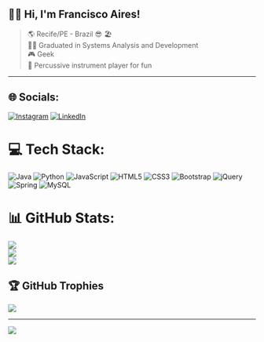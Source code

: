 ## 👨‍💻 Hi, I'm <strong>Francisco Aires!</strong>

>  :earth_americas:	Recife/PE - Brazil :sunglasses: :beach_umbrella: <br>
:man_student: Graduated in Systems Analysis and Development <br>
:video_game: Geek <br>
:drum: Percussive instrument player for fun

----


## 🌐 Socials:
[![Instagram](https://img.shields.io/badge/Instagram-%23E4405F.svg?logo=Instagram&logoColor=white)](https://instagram.com/euxicoaires) [![LinkedIn](https://img.shields.io/badge/LinkedIn-%230077B5.svg?logo=linkedin&logoColor=white)](https://linkedin.com/in/franciscoairesjr) 

# 💻 Tech Stack:
![Java](https://img.shields.io/badge/java-%23ED8B00.svg?style=for-the-badge&logo=java&logoColor=white) ![Python](https://img.shields.io/badge/python-3670A0?style=for-the-badge&logo=python&logoColor=ffdd54) ![JavaScript](https://img.shields.io/badge/javascript-%23323330.svg?style=for-the-badge&logo=javascript&logoColor=%23F7DF1E) ![HTML5](https://img.shields.io/badge/html5-%23E34F26.svg?style=for-the-badge&logo=html5&logoColor=white) ![CSS3](https://img.shields.io/badge/css3-%231572B6.svg?style=for-the-badge&logo=css3&logoColor=white)  ![Bootstrap](https://img.shields.io/badge/bootstrap-%23563D7C.svg?style=for-the-badge&logo=bootstrap&logoColor=white) ![jQuery](https://img.shields.io/badge/jquery-%230769AD.svg?style=for-the-badge&logo=jquery&logoColor=white) ![Spring](https://img.shields.io/badge/spring-%236DB33F.svg?style=for-the-badge&logo=spring&logoColor=white) ![MySQL](https://img.shields.io/badge/mysql-%2300f.svg?style=for-the-badge&logo=mysql&logoColor=white)
# 📊 GitHub Stats:
![](https://github-readme-stats.vercel.app/api?username=xicoaires&theme=radical&hide_border=false&include_all_commits=false&count_private=false)<br/>
![](https://github-readme-streak-stats.herokuapp.com/?user=xicoaires&theme=radical&hide_border=false)<br/>
![](https://github-readme-stats.vercel.app/api/top-langs/?username=xicoaires&theme=radical&hide_border=false&include_all_commits=false&count_private=false&layout=compact)

## 🏆 GitHub Trophies
![](https://github-profile-trophy.vercel.app/?username=xicoaires&theme=radical&no-frame=false&no-bg=true&margin-w=4)

---
[![](https://visitcount.itsvg.in/api?id=xicoaires&icon=0&color=0)](https://visitcount.itsvg.in)

<!-- Proudly created with GPRM ( https://gprm.itsvg.in ) -->
